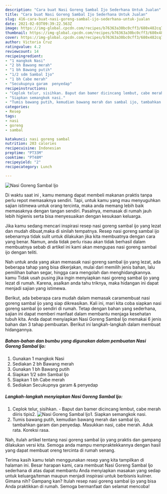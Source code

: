 ```yaml
---
description: "Cara buat Nasi Goreng Sambal Ijo Sederhana Untuk Jualan"
title: "Cara buat Nasi Goreng Sambal Ijo Sederhana Untuk Jualan"
slug: 416-cara-buat-nasi-goreng-sambal-ijo-sederhana-untuk-jualan
date: 2021-02-03T09:39:22.563Z
image: https://img-global.cpcdn.com/recipes/b76363a30bc0cff3/680x482cq70/nasi-goreng-sambal-ijo-foto-resep-utama.jpg
thumbnail: https://img-global.cpcdn.com/recipes/b76363a30bc0cff3/680x482cq70/nasi-goreng-sambal-ijo-foto-resep-utama.jpg
cover: https://img-global.cpcdn.com/recipes/b76363a30bc0cff3/680x482cq70/nasi-goreng-sambal-ijo-foto-resep-utama.jpg
author: Victoria Cruz
ratingvalue: 4.2
reviewcount: 14
recipeingredient:
- "1 mangkok Nasi"
- "2 bh Bawang merah"
- "1 bh Bawang putih"
- "1/2 sdm Sambal Ijo"
- "1 bh Cabe merah"
- "Secukupnya garam  penyedap"
recipeinstructions:
- "Ceplok telur, sisihkan. Baput dan bamer dicincang lembut, cabe merah diiris tipis2."
- "Siapkan semangkok nasi."
- "Tumis bawang putih, kemudian bawang merah dan sambal ijo, tambahkan garam dan penyedap. Masukkan nasi, cabe merah. Aduk rata. Koreksi rasa."
categories:
- Resep
tags:
- nasi
- goreng
- sambal

katakunci: nasi goreng sambal 
nutrition: 203 calories
recipecuisine: Indonesian
preptime: "PT33M"
cooktime: "PT48M"
recipeyield: "2"
recipecategory: Lunch

---
```



![Nasi Goreng Sambal Ijo](https://img-global.cpcdn.com/recipes/b76363a30bc0cff3/680x482cq70/nasi-goreng-sambal-ijo-foto-resep-utama.jpg)

Di waktu  saat ini , kamu memang dapat membeli makanan praktis tanpa perlu repot memasaknya sendiri. Tapi, untuk kamu yang mau menyuguhkan sajian istimewa untuk orang tercinta, maka anda memang lebih baik memasaknya dengan tangan sendiri. Pasalnya, memasak di rumah jauh lebih higienis serta bisa menyesuaikan dengan kesukaan keluarga.

Jika kamu sedang mencari inspirasi resep nasi goreng sambal ijo yang lezat dan mudah dibuat,maka di sinilah tempatnya. Resep nasi goreng sambal ijo  sebenarnya tidak sulit untuk dilakukan jika kita membuatnya dengan cara yang benar. Namun, anda tidak perlu risau akan tidak berhasil dalam membuatnya 
sebab di artikel ini kami akan mengupas nasi goreng sambal ijo dengan teliti.  



Nah untuk anda yang akan memasak nasi goreng sambal ijo yang lezat, ada beberapa tahap yang bisa dikerjakan, mulai dari memilih jenis bahan, lalu pemilihan bahan segar, hingga cara mengolah dan menghidangkannya. kamu Tidak usah pusing jika ingin menyiapkan nasi goreng sambal ijo yang lezat di rumah. Karena, asalkan anda  tahu triknya, maka hidangan ini dapat menjadi sajian yang istimewa.

Berikut, ada beberapa cara mudah dalam memasak caramembuat nasi goreng sambal ijo yang siap dikreasikan. Kali ini, mari kita coba siapkan nasi goreng sambal ijo sendiri di rumah. Tetap dengan bahan yang sederhana, sajian ini dapat memberi manfaat dalam membantu menjaga kesehatan tubuh kita. Anda dapat menyiapkan Nasi Goreng Sambal Ijo memakai 6 jenis bahan dan 3 tahap pembuatan. Berikut ini langkah-langkah dalam membuat hidangannya.

<!--inarticleads1-->

##### Bahan-bahan dan bumbu yang digunakan dalam pembuatan Nasi Goreng Sambal Ijo:

1. Gunakan 1 mangkok Nasi
1. Sediakan 2 bh Bawang merah
1. Gunakan 1 bh Bawang putih
1. Siapkan 1/2 sdm Sambal Ijo
1. Siapkan 1 bh Cabe merah
1. Sediakan Secukupnya garam &amp; penyedap




<!--inarticleads2-->

##### Langkah-langkah menyiapkan Nasi Goreng Sambal Ijo:

1. Ceplok telur, sisihkan. - Baput dan bamer dicincang lembut, cabe merah diiris tipis2.
<img src="https://img-global.cpcdn.com/steps/8a9d252b839eb600/160x128cq70/nasi-goreng-sambal-ijo-langkah-memasak-1-foto.jpg" alt="Nasi Goreng Sambal Ijo">1. Siapkan semangkok nasi.
1. Tumis bawang putih, kemudian bawang merah dan sambal ijo, tambahkan garam dan penyedap. Masukkan nasi, cabe merah. Aduk rata. Koreksi rasa.




Nah, itulah artikel tentang  nasi goreng sambal ijo  yang praktis dan gampang dilakukan versi kita. Semoga anda mampu mempraktekkannya dengan hasil yang dapat membuat oreng tercinta di rumah senang. 

Terima kasih kamu telah menggunakan resep yang kita tampilkan di halaman ini. Besar harapan kami, cara membuat  Nasi Goreng Sambal Ijo sederhana di atas dapat membantu Anda menyiapkan masakan yang sedap untuk keluarga/teman maupun menjadi inspirasi untuk berbisnis kuliner. Gimana nih? Gampang kan? Itulah resep nasi goreng sambal ijo yang bisa Anda praktikkan di rumah. Semoga bermanfaat dan selamat mencoba!


